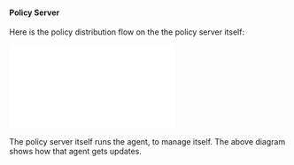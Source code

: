 #### Policy Server

Here is the policy distribution flow on the the policy server itself:

![policy flow diagram 1](images/figures/policy_flow_server.pdf)

The policy server itself runs the agent, to manage itself.
The above diagram shows how that agent gets updates.
